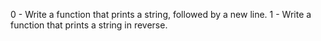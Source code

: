 0 - Write a function that prints a string, followed by a new line.
1 - Write a function that prints a string in reverse.
